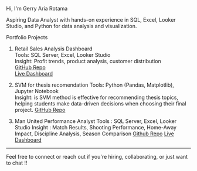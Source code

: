 Hi, I'm Gerry Aria Rotama

Aspiring Data Analyst with hands-on experience in SQL, Excel, Looker Studio, and Python for data analysis and visualization.

Portfolio Projects

1. Retail Sales Analysis Dashboard  
   Tools: SQL Server, Excel, Looker Studio  
   Insight: Profit trends, product analysis, customer distribution  
   [GitHub Repo](https://github.com/gryartma/retail-sales-analysis-dashboard)  
   [Live Dashboard](https://lookerstudio.google.com/reporting/42d155b7-b0ac-4be8-badf-de3492cd4130)


2. SVM for thesis recomendation 
   Tools: Python (Pandas, Matplotlib), Jupyter Notebook  
   Insight: is SVM method is effective for recommending thesis topics, helping students make data-driven decisions when choosing their final project.
   [GitHub Repo](https://github.com/gryartma/final-project-recommendation)


4. Man United Performance Analyst
   Tools : SQL Server, Excel, Looker Studio
   Insight : Match Results, Shooting Performance, Home-Away Impact, Discipline Analysis, Season Comparison
   [Github Repo](https://github.com/gryartma/Manutd_Analysis_Project)
   [Live Dashboard](https://lookerstudio.google.com/reporting/78a92ec7-5512-41d7-877e-8326820e0575)
  
   
---

Feel free to connect or reach out if you're hiring, collaborating, or just want to chat !!
